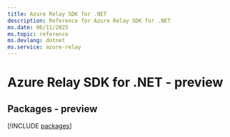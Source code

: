 ```yaml
---
title: Azure Relay SDK for .NET
description: Reference for Azure Relay SDK for .NET
ms.date: 06/11/2025
ms.topic: reference
ms.devlang: dotnet
ms.service: azure-relay
---
```

# Azure Relay SDK for .NET - preview
## Packages - preview
[!INCLUDE [packages](relay-index.md)]